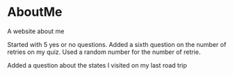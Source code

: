 # AboutMe
A website about me

Started with 5 yes or no questions. Added a sixth question on the number of retries on my quiz. Used a random number for the number of retrie. 

Added a question about the states I visited on my last road trip
